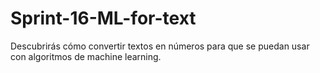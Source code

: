 # Sprint-16-ML-for-text
Descubrirás cómo convertir textos en números para que se puedan usar con algoritmos de machine learning.
